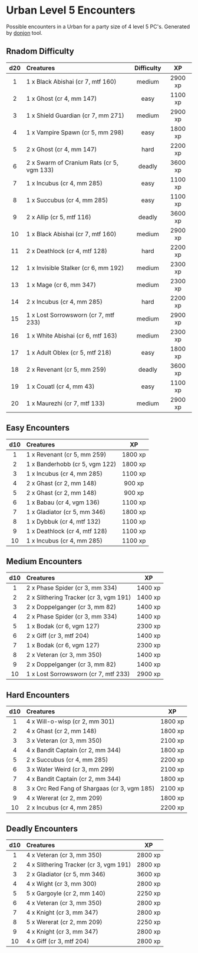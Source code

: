 # Urban Level 5 Encounters

Possible encounters in a Urban for a party size of 4 level 5 PC's. Generated by [donjon](https://donjon.bin.sh/5e/random/#type=encounter) tool.


## Rnadom Difficulty

| d20 | Creatures | Difficulty | XP |
|:---:|:--------- |:----------:|:--:|
| 1 | 1 x Black Abishai (cr 7, mtf 160) | medium | 2900 xp |
| 2 | 1 x Ghost (cr 4, mm 147) | easy | 1100 xp |
| 3 | 1 x Shield Guardian (cr 7, mm 271) | medium | 2900 xp |
| 4 | 1 x Vampire Spawn (cr 5, mm 298) | easy | 1800 xp |
| 5 | 2 x Ghost (cr 4, mm 147) | hard | 2200 xp |
| 6 | 2 x Swarm of Cranium Rats (cr 5, vgm 133) | deadly | 3600 xp |
| 7 | 1 x Incubus (cr 4, mm 285) | easy | 1100 xp |
| 8 | 1 x Succubus (cr 4, mm 285) | easy | 1100 xp |
| 9 | 2 x Allip (cr 5, mtf 116) | deadly | 3600 xp |
| 10 | 1 x Black Abishai (cr 7, mtf 160) | medium | 2900 xp |
| 11 | 2 x Deathlock (cr 4, mtf 128) | hard | 2200 xp |
| 12 | 1 x Invisible Stalker (cr 6, mm 192) | medium | 2300 xp |
| 13 | 1 x Mage (cr 6, mm 347) | medium | 2300 xp |
| 14 | 2 x Incubus (cr 4, mm 285) | hard | 2200 xp |
| 15 | 1 x Lost Sorrowsworn (cr 7, mtf 233) | medium | 2900 xp |
| 16 | 1 x White Abishai (cr 6, mtf 163) | medium | 2300 xp |
| 17 | 1 x Adult Oblex (cr 5, mtf 218) | easy | 1800 xp |
| 18 | 2 x Revenant (cr 5, mm 259) | deadly | 3600 xp |
| 19 | 1 x Couatl (cr 4, mm 43) | easy | 1100 xp |
| 20 | 1 x Maurezhi (cr 7, mtf 133) | medium | 2900 xp |


## Easy Encounters

| d10 | Creatures | XP |
|:---:|:--------- |:--:|
| 1 | 1 x Revenant (cr 5, mm 259)| 1800 xp |
| 2 | 1 x Banderhobb (cr 5, vgm 122)| 1800 xp |
| 3 | 1 x Incubus (cr 4, mm 285)| 1100 xp |
| 4 | 2 x Ghast (cr 2, mm 148)| 900 xp |
| 5 | 2 x Ghast (cr 2, mm 148)| 900 xp |
| 6 | 1 x Babau (cr 4, vgm 136)| 1100 xp |
| 7 | 1 x Gladiator (cr 5, mm 346)| 1800 xp |
| 8 | 1 x Dybbuk (cr 4, mtf 132)| 1100 xp |
| 9 | 1 x Deathlock (cr 4, mtf 128)| 1100 xp |
| 10 | 1 x Incubus (cr 4, mm 285)| 1100 xp |


## Medium Encounters

| d10 | Creatures | XP |
|:---:|:--------- |:--:|
| 1 | 2 x Phase Spider (cr 3, mm 334)| 1400 xp |
| 2 | 2 x Slithering Tracker (cr 3, vgm 191)| 1400 xp |
| 3 | 2 x Doppelganger (cr 3, mm 82)| 1400 xp |
| 4 | 2 x Phase Spider (cr 3, mm 334)| 1400 xp |
| 5 | 1 x Bodak (cr 6, vgm 127)| 2300 xp |
| 6 | 2 x Giff (cr 3, mtf 204)| 1400 xp |
| 7 | 1 x Bodak (cr 6, vgm 127)| 2300 xp |
| 8 | 2 x Veteran (cr 3, mm 350)| 1400 xp |
| 9 | 2 x Doppelganger (cr 3, mm 82)| 1400 xp |
| 10 | 1 x Lost Sorrowsworn (cr 7, mtf 233)| 2900 xp |


## Hard Encounters

| d10 | Creatures | XP |
|:---:|:--------- |:--:|
| 1 | 4 x Will-o-wisp (cr 2, mm 301)| 1800 xp |
| 2 | 4 x Ghast (cr 2, mm 148)| 1800 xp |
| 3 | 3 x Veteran (cr 3, mm 350)| 2100 xp |
| 4 | 4 x Bandit Captain (cr 2, mm 344)| 1800 xp |
| 5 | 2 x Succubus (cr 4, mm 285)| 2200 xp |
| 6 | 3 x Water Weird (cr 3, mm 299)| 2100 xp |
| 7 | 4 x Bandit Captain (cr 2, mm 344)| 1800 xp |
| 8 | 3 x Orc Red Fang of Shargaas (cr 3, vgm 185)| 2100 xp |
| 9 | 4 x Wererat (cr 2, mm 209)| 1800 xp |
| 10 | 2 x Incubus (cr 4, mm 285)| 2200 xp |


## Deadly Encounters

| d10 | Creatures | XP |
|:---:|:--------- |:--:|
| 1 | 4 x Veteran (cr 3, mm 350)| 2800 xp |
| 2 | 4 x Slithering Tracker (cr 3, vgm 191)| 2800 xp |
| 3 | 2 x Gladiator (cr 5, mm 346)| 3600 xp |
| 4 | 4 x Wight (cr 3, mm 300)| 2800 xp |
| 5 | 5 x Gargoyle (cr 2, mm 140)| 2250 xp |
| 6 | 4 x Veteran (cr 3, mm 350)| 2800 xp |
| 7 | 4 x Knight (cr 3, mm 347)| 2800 xp |
| 8 | 5 x Wererat (cr 2, mm 209)| 2250 xp |
| 9 | 4 x Knight (cr 3, mm 347)| 2800 xp |
| 10 | 4 x Giff (cr 3, mtf 204)| 2800 xp |
